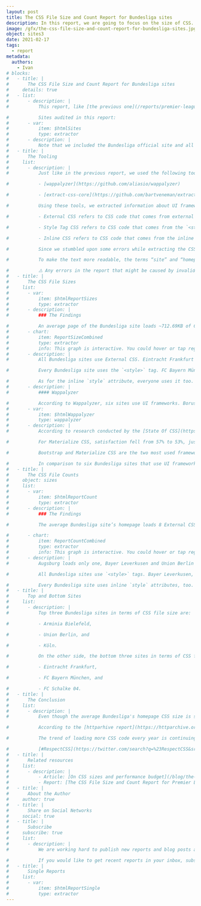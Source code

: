```yaml
---
layout: post
title: The CSS File Size and Count Report for Bundesliga sites
description: In this report, we are going to focus on the size of CSS. The aim of the report is to understand how much CSS code is needed to build a site.
image: /gfx/the-css-file-size-and-count-report-for-bundesliga-sites.jpg
object: sites3
date: 2021-02-17
tags:
  - report
metadata:
  authors:
    - Ivan
# blocks:
#   - title: |
#       The CSS File Size and Count Report for Bundesliga sites
#     details: true
#   - list:
#       - description: |
#           This report, like [the previous one](/reports/premier-league-2021-02/), will focus on the size of CSS. We are going to find out how much CSS is needed to create a site.

#           Sites audited in this report:
#       - var:
#           item: $htmlSites
#           type: extractor
#       - description: |
#           Note that we included the Bundesliga official site and all its clubs.
#   - title: |
#       The Tooling
#     list:
#       - description: |
#           Just like in the previous report, we used the following tools:

#           - [wappalyzer](https://github.com/aliasio/wappalyzer)

#           - [extract-css-core](https://github.com/bartveneman/extract-css-core)

#           Using these tools, we extracted information about UI frameworks and the size of External CSS, Style tag CSS, and Inline CSS, where:

#           - External CSS refers to CSS code that comes from external CSS files,

#           - Style Tag CSS refers to CSS code that comes from the `<style>` tags, and

#           - Inline CSS refers to CSS code that comes from the inline `style` attributes.

#           Since we stumbled upon some errors while extracting the CSS code from these sites, like repetitive CSS files or `<style>` tags, we removed it from the report. The data collected might slightly differ from the actual data, but it is still close enough to get the “big picture” about CSS sizes.

#           To make the text more readable, the terms “site” and “homepage” refer to the same thing: the site’s homepage.

#           ⚠️ Any errors in the report that might be caused by invalid software are not deliberate and should be considered as such.
#   - title: |
#       The CSS File Sizes
#     list:
#       - var:
#           item: $htmlReportSizes
#           type: extractor
#       - description: |
#           ### The Findings

#           An average page of the Bundesliga site loads ~712.69KB of CSS code. Compared to the Premier League report, that is 3.30% less CSS code. ~89.66% of the CSS code comes from the External CSS file, ~10% comes from the `<style>` tags, and ~0.34% comes from the inline `style` attributes. Compared to the Premier League report, an average Bundesliga site uses ~3.56% more External CSS, ~39.76% less CSS coming from the `<style>` tags, and ~3.54% less from inline `style` attributes.
#       - chart:
#           item: ReportSizeCombined
#           type: extractor
#           info: This graph is interactive. You could hover or tap regions to see extra information and enable or disable specific metrics by clicking on a label below the graph.
#       - description: |
#           All Bundesliga sites use External CSS. Eintracht Frankfurt loads almost 1.5MB, Borussia Mönchengladbach, FC Bayern München and Schalke 04 use about ~ 1MB.

#           Every Bundesliga site uses the `<style>` tag. FC Bayern München loads the most CSS, 287KB. Following are Schalke 04 with 230.07KB, Hoffenheim with 229.08KB, and FC Köln with 229.01KB. Sites with the least `<style>` tag CSS code count only a few bytes, like Mainz 05 and Hertha.

#           As for the inline `style` attribute, everyone uses it too. Union Berlin uses the most with 9.84KB, Arminia Bielefeld and SV Werder Bremen use half of that, and Köln uses the least, only 422B.
#       - description: |
#           #### Wappalyzer

#           According to Wappalyzer, six sites use UI frameworks. Borussia Dortmund uses Materialize CSS. Hoffenheim, Freiburg, Hertha, Schalke 04, and Mainz 05 use Bootstrap.
#       - var:
#           item: $htmlWappalyzer
#           type: wappalyzer
#       - description: |
#           According to research conducted by the [State Of CSS](https://2020.stateofcss.com/en-US/technologies/css-frameworks/), satisfaction with Bootstrap is declining. In 2019, 52% of respondents claimed they are satisfied, while the following year, the satisfaction dropped to 48%. Interest in Bootstrap in both years is held by 17% of all respondents. Usage fell from 87% to 86% within one year, and awareness ratio rankings for both years are 100%.

#           For Materialize CSS, satisfaction fell from 57% to 53%, just like the interest fell from 37% to 29%. The usage has increased from 30% to 33%, just like the awareness increased from 72% to 76%.

#           Bootstrap and Materialize CSS are the two most used frameworks, and Bundesliga sites follow the statistics here.

#           In comparison to six Bundesliga sites that use UI frameworks, only three Premier League sites use them. Since there are 19 sites in the Bundesliga report compared to 21 Premier League sites, we could see that Bundesliga sites rely on UI frameworks more heavily.
#   - title: |
#       The CSS File Counts
#     object: sizes
#     list:
#       - var:
#           item: $htmlReportCount
#           type: extractor
#       - description: |
#           ### The Findings

#           The average Bundesliga site’s homepage loads 8 External CSS files, 5 `<style>` tags, and 30 `style` attributes.

#       - chart:
#           item: ReportCountCombined
#           type: extractor
#           info: This graph is interactive. You could hover or tap regions to see extra information and enable or disable specific metrics by clicking on a label below the graph.
#       - description: |
#           Augsburg loads only one, Bayer Leverkusen and Union Berlin load two, while the Bundesliga site loads 40 External CSS files.

#           All Bundesliga sites use `<style>` tags. Bayer Leverkusen, Borussia Mönchengladbach, Eintracht Frankfurt, Mainz 05 and Hertha use a single `<style>` tag. The Bundesliga site loads 39 `<style>` tags, and the second largest in the group is FC Bayern München with 16 `<style>` tags. Other clubs range from 2 to 8 `<style>` tags.

#           Every Bundesliga site uses inline `style` attributes, too. Köln, Stuttgart, and Wolfsburg use only a few `style` attributes, Arminia Bielefeld and SV Werder Bremen use about 60 `style` attributes, while Union Berlin uses as many as 154 `style` attributes.
#   - title: |
#       Top and Bottom Sites
#     list:
#       - description: |
#           Top three Bundesliga sites in terms of CSS file size are:

#           - Arminia Bielefeld,

#           - Union Berlin, and

#           - Köln.

#           On the other side, the bottom three sites in terms of CSS file size are:

#           - Eintracht Frankfurt,

#           - FC Bayern München, and

#           - FC Schalke 04.
#   - title: |
#       The Conclusion
#     list:
#       - description: |
#           Even though the average Bundesliga's homepage CSS size is slightly lighter than the average Premier League's homepage CSS size, it is still too big.

#           According to the [httparhive report](https://httparchive.org/reports/page-weight#bytesCss), the sum of transfer size kilobytes of all external stylesheets requested by the page for median desktop is 73.3KB, while the median mobile is 68.7KB. If we look at the last three years, CSS file size increased more than 30%.

#           The trend of loading more CSS code every year is continuing. With modern technologies like CSS Grid and CSS Variables that should take over CSS frameworks, one might expect a different outcome. We certainly hope that will be the case in the following years.

#           [#RespectCSS](https://twitter.com/search?q=%23RespectCSS&src=typed_query)
#   - title: |
#       Related resources
#     list:
#       - description: |
#           - Article: [On CSS sizes and performance budget](/blog/the-second-css-report-about-css-file-sizes-and-file-count/)
#           - Report: [The CSS File Size and Count Report for Premier League sites](/reports/premier-league-2021-02/)
#   - title: |
#       About the Author
#     author: true
#   - title: |
#       Share on Social Networks
#     social: true
#   - title: |
#       Subscribe
#     subscribe: true
#     list:
#       - description: |
#           We are working hard to publish new reports and blog posts as soon as possible.

#           If you would like to get recent reports in your inbox, subscribe here!
#   - title: |
#       Single Reports
#     list:
#       - var:
#           item: $htmlReportSingle
#           type: extractor
---
```

